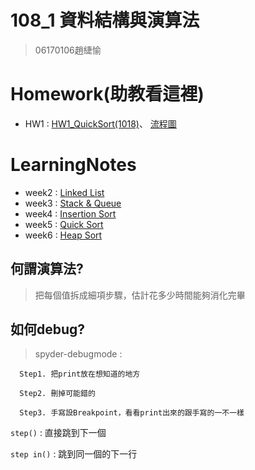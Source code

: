# 108_1 資料結構與演算法
>06170106趙緁愉

# Homework(助教看這裡)
* HW1 :
[HW1_QuickSort(1018)](https://nbviewer.jupyter.org/github/zhaoqieyu/LearningNotes/blob/master/04_Quick%20Sort/HW1_QuickSort%281018%29.ipynb)、
[流程圖](https://github.com/zhaoqieyu/LearningNotes/blob/master/04_Quick%20Sort/%E6%B5%81%E7%A8%8B%E5%9C%96.jpg)

# LearningNotes
* week2 :
[Linked List](https://github.com/zhaoqieyu/LearningNotes/tree/master/01_Linked%20List)
* week3 :
[Stack & Queue](https://github.com/zhaoqieyu/LearningNotes/tree/master/02_Stack%26Queue)
* week4 :
[Insertion Sort](https://github.com/zhaoqieyu/LearningNotes/tree/master/03_Insertion%20Sort)
* week5 :
[Quick Sort](https://github.com/zhaoqieyu/LearningNotes/tree/master/04_Quick%20Sort)
* week6 :
[Heap Sort](https://github.com/zhaoqieyu/LearningNotes/tree/master/05_Heap%20Sort)


## 何謂演算法?
>把每個值拆成細項步驟，估計花多少時間能夠消化完畢

## 如何debug?
  >spyder-debugmode :
  
      Step1. 把print放在想知道的地方             
      
      Step2. 刪掉可能錯的
    
      Step3. 手寫設Breakpoint，看看print出來的跟手寫的一不一樣
   
   `step()` : 直接跳到下一個
   
   `step in()` : 跳到同一個的下一行
      
